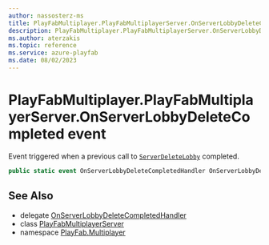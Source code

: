 ```yaml
---
author: nassosterz-ms
title: PlayFabMultiplayer.PlayFabMultiplayerServer.OnServerLobbyDeleteCompleted
description: PlayFabMultiplayer.PlayFabMultiplayerServer.OnServerLobbyDeleteCompleted
ms.author: aterzakis
ms.topic: reference
ms.service: azure-playfab
ms.date: 08/02/2023
---
```


# PlayFabMultiplayer.PlayFabMultiplayerServer.OnServerLobbyDeleteCompleted event

Event triggered when a previous call to [`ServerDeleteLobby`](../Lobby/ServerDeleteLobby.md) completed.

```csharp
public static event OnServerLobbyDeleteCompletedHandler OnServerLobbyDeleteCompleted;
```

## See Also

* delegate [OnServerLobbyDeleteCompletedHandler](../PlayFabMultiplayer.PlayFabMultiplayerServer.OnServerLobbyDeleteCompletedHandler.md)
* class [PlayFabMultiplayerServer](../PlayFabMultiplayer.PlayFabMultiplayerServer.md)
* namespace [PlayFab.Multiplayer](../../PlayFabMultiplayerSDK.md)

